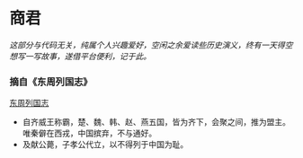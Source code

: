 # 商君
*这部分与代码无关，纯属个人兴趣爱好，空闲之余爱读些历史演义，终有一天得空想写一写故事，遂借平台便利，记于此。*

### 摘自《东周列国志》
[东周列国志](https://zh.wikipedia.org/wiki/%E4%B8%9C%E5%91%A8%E5%88%97%E5%9B%BD%E5%BF%97 "wiki-东周列国志")

+ 自齐威王称霸，楚、魏、韩、赵、燕五国，皆为齐下，会聚之间，推为盟主。唯秦僻在西戎，中国摈弃，不与通好。
+ 及献公薨，子孝公代立，以不得列于中国为耻。